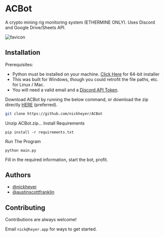 
# ACBot

A crypto mining rig monitoring system (ETHERMINE ONLY). Uses Discord and Google Drive/Sheets API.

![favicon](https://user-images.githubusercontent.com/60236014/165653047-50262aea-c12a-401e-8475-9a22bebeebed.png)


## Installation

Prerequisites:

- Python must be installed on your machine. [Click Here](https://www.python.org/ftp/python/3.10.4/python-3.10.4-amd64.exe) for 64-bit installer
- This was built for Windows, though you could retrofit the file paths, etc. for Linux / Mac.
- You will need a valid email and a [Discord API Token](https://discord.com/developers/applications).


Download ACBot by running the below command, or download the zip directly [HERE](https://github.com/nickheyer/ACBot/raw/main/ACBZIP.zip) (preferred).
```bash
git clone https://github.com/nickheyer/ACBot
```
Unzip ACBot.zip...
Install Requirements
```
pip install -r requirements.txt 
```

Run The Program
```
python main.py
```

Fill in the required information, start the bot, profit. 






## Authors

- [@nickheyer](https://www.github.com/nickheyer)
- [@austinscottfranklin](https://www.linkedin.com/in/austin-scott-franklin-1262b554/)


## Contributing

Contributions are always welcome!

Email `nick@heyer.app` for ways to get started.

